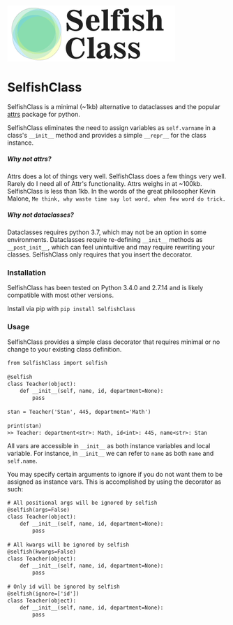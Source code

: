 ![Logo](https://raw.githubusercontent.com/sawyersteven/SelfishClass/master/img/Logo_wide.png)

# SelfishClass
SelfishClass is a minimal (~1kb) alternative to dataclasses and the popular [attrs](https://github.com/python-attrs/attrs) package for python.

SelfishClass eliminates the need to assign variables as `self.varname` in a class's `__init__` method and provides a simple `__repr__` for the class instance.

##### Why not attrs?

Attrs does a lot of things very well. SelfishClass does a few things very well. Rarely do I need all of Attr's functionality. Attrs weighs in at ~100kb. SelfishClass is less than 1kb. In the words of the great philosopher Kevin Malone, `Me think, why waste time say lot word, when few word do trick.`

##### Why not dataclasses?
Dataclasses requires python 3.7, which may not be an option in some environments. Dataclasses require re-defining `__init__` methods as `__post_init__`, which can feel unintuitive and may require rewriting your classes. SelfishClass only requires that you insert the decorator.

### Installation
SelfishClass has been tested on Python 3.4.0 and 2.7.14 and is likely compatible with most other versions.

Install via pip with `pip install SelfishClass`

### Usage
SelfishClass provides a simple class decorator that requires minimal or no change to your existing class definition.

    from SelfishClass import selfish

    @selfish
    class Teacher(object):
        def __init__(self, name, id, department=None):
            pass

    stan = Teacher('Stan', 445, department='Math')

    print(stan)
    >> Teacher: department<str>: Math, id<int>: 445, name<str>: Stan

All vars are accessible in `__init__` as both instance variables and local variable. For instance, in `__init__` we can refer to `name` as both `name` and `self.name`.

You may specify certain arguments to ignore if you do not want them to be assigned as instance vars. This is accomplished by using the decorator as such:
    
    # All positional args will be ignored by selfish
    @selfish(args=False)
    class Teacher(object):
        def __init__(self, name, id, department=None):
            pass
            
    # All kwargs will be ignored by selfish
    @selfish(kwargs=False)
    class Teacher(object):
        def __init__(self, name, id, department=None):
            pass
            
    # Only id will be ignored by selfish
    @selfish(ignore=['id'])
    class Teacher(object):
        def __init__(self, name, id, department=None):
            pass